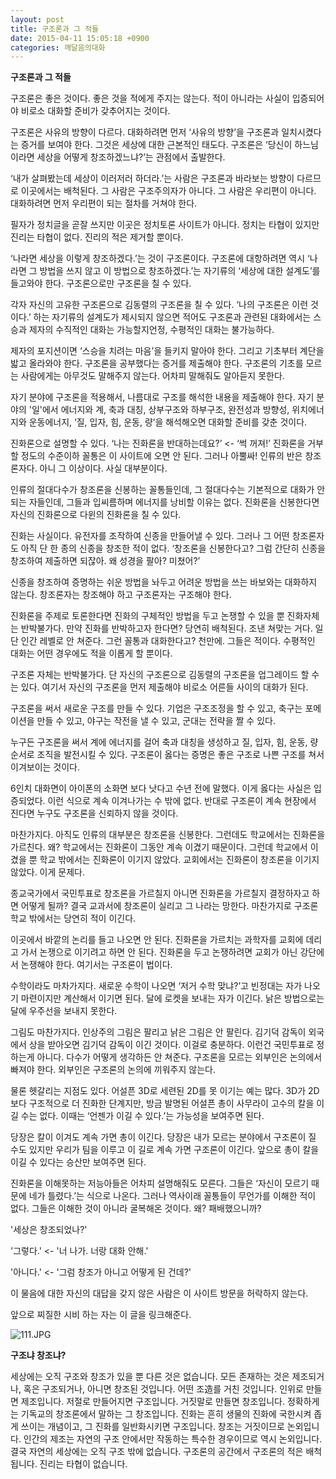 ```yaml
---
layout: post
title: 구조론과 그 적들
date: 2015-04-11 15:05:18 +0900
categories: 깨달음의대화
---
```

**구조론과 그 적들** 

  


구조론은 좋은 것이다. 좋은 것을 적에게 주지는 않는다. 적이 아니라는 사실이 입증되어야 비로소 대화할 준비가 갖추어지는 것이다. 

  


구조론은 사유의 방향이 다르다. 대화하려면 먼저 ‘사유의 방향’을 구조론과 일치시켰다는 증거를 보여야 한다. 그것은 세상에 대한 근본적인 태도다. 구조론은 ‘당신이 하느님이라면 세상을 어떻게 창조하겠느냐?’는 관점에서 출발한다. 

  


‘내가 살펴봤는데 세상이 이러저러 하더라.’는 사람은 구조론과 바라보는 방향이 다르므로 이곳에서는 배척된다. 그 사람은 구조주의자가 아니다. 그 사람은 우리편이 아니다. 대화하려면 먼저 우리편이 되는 절차를 거쳐야 한다. 

  


필자가 정치글을 곧잘 쓰지만 이곳은 정치토론 사이트가 아니다. 정치는 타협이 있지만 진리는 타협이 없다. 진리의 적은 제거할 뿐이다. 

  


‘나라면 세상을 이렇게 창조하겠다.’는 것이 구조론이다. 구조론에 대항하려면 역시 ‘나라면 그 방법을 쓰지 않고 이 방법으로 창조하겠다.’는 자기류의 ‘세상에 대한 설계도’를 들고와야 한다. 구조론으로만 구조론을 칠 수 있다. 

  


각자 자신의 고유한 구조론으로 김동렬의 구조론을 칠 수 있다. ‘나의 구조론은 이런 것이다.’ 하는 자기류의 설계도가 제시되지 않으면 적어도 구조론과 관련된 대화에서는 스승과 제자의 수직적인 대화는 가능할지언정, 수평적인 대화는 불가능하다. 

  


제자의 포지션이면 ‘스승을 치려는 마음’을 들키지 말아야 한다. 그리고 기초부터 계단을 밟고 올라와야 한다. 구조론을 공부했다는 증거를 제출해야 한다. 구조론의 기초를 모르는 사람에게는 아무것도 말해주지 않는다. 어차피 말해줘도 알아듣지 못한다. 

  


자기 분야에 구조론을 적용해서, 나름대로 구조를 해석한 내용을 제출해야 한다. 자기 분야의 '일'에서 에너지와 계, 축과 대칭, 상부구조와 하부구조, 완전성과 방향성, 위치에너지와 운동에너지, ‘질, 입자, 힘, 운동, 량’을 해석해오면 대화할 준비를 갖춘 것이다. 

  


진화론으로 설명할 수 있다. ‘나는 진화론을 반대하는데요?’ <- ‘썩 꺼져!’ 진화론을 거부할 정도의 수준이하 꼴통은 이 사이트에 오면 안 된다. 그러나 아뿔싸! 인류의 반은 창조론자다. 아니 그 이상이다. 사실 대부분이다. 

  


인류의 절대다수가 창조론을 신봉하는 꼴통들인데, 그 절대다수는 기본적으로 대화가 안 되는 자들인데, 그들과 입씨름하며 에너지를 낭비할 이유는 없다. 진화론을 신봉한다면 자신의 진화론으로 다윈의 진화론을 칠 수 있다. 

  


진화는 사실이다. 유전자를 조작하여 신종을 만들어낼 수 있다. 그러나 그 어떤 창조론자도 아직 단 한 종의 신종을 창조한 적이 없다. ‘창조론을 신봉한다고? 그럼 간단히 신종을 창조하여 제출하면 되잖아. 왜 성경을 팔아? 미쳤어?’ 

  


신종을 창조하여 증명하는 쉬운 방법을 놔두고 어려운 방법을 쓰는 바보와는 대화하지 않는다. 창조론자는 창조해야 하고 구조론자는 구조해야 한다. 

  


진화론을 주제로 토론한다면 진화의 구체적인 방법을 두고 논쟁할 수 있을 뿐 진화자체는 반박불가다. 만약 진화를 반박하고자 한다면? 당연히 배척된다. 조낸 쳐맞는 거다. 일단 인간 레벨로 안 쳐준다. 그런 꼴통과 대화한다고? 천만에. 그들은 적이다. 수평적인 대화는 어떤 경우에도 적을 이롭게 할 뿐이다. 

  


구조론 자체는 반박불가다. 단 자신의 구조론으로 김동렬의 구조론을 업그레이드 할 수는 있다. 여기서 자신의 구조론을 먼저 제출해야 비로소 어른들 사이의 대화가 된다. 

  


구조론을 써서 새로운 구조를 만들 수 있다. 기업은 구조조정을 할 수 있고, 축구는 포메이션을 만들 수 있고, 야구는 작전을 낼 수 있고, 군대는 전략을 짤 수 있다. 

  


누구든 구조론을 써서 계에 에너지를 걸어 축과 대칭을 생성하고 질, 입자, 힘, 운동, 량 순서로 조직을 발전시킬 수 있다. 구조론이 옳다는 증명은 좋은 구조로 나쁜 구조를 쳐서 이겨보이는 것이다. 

  


6인치 대화면이 아이폰의 소화면 보다 낫다고 수년 전에 말했다. 이게 옳다는 사실은 입증되었다. 이런 식으로 계속 이겨나가는 수 밖에 없다. 반대로 구조론이 계속 현장에서 진다면 누구도 구조론을 신뢰하지 않을 것이다. 

  


마찬가지다. 아직도 인류의 대부분은 창조론을 신봉한다. 그런데도 학교에서는 진화론을 가르친다. 왜? 학교에서는 진화론이 그동안 계속 이겼기 때문이다. 그런데 학교에서 이겼을 뿐 학교 밖에서는 진화론이 이기지 않았다. 교회에서는 진화론이 창조론을 이기지 않았다. 이게 문제다. 

  


종교국가에서 국민투표로 창조론을 가르칠지 아니면 진화론을 가르칠지 결정하자고 하면 어떻게 될까? 결국 교과서에 창조론이 실리고 그 나라는 망한다. 마찬가지로 구조론학교 밖에서는 당연히 적이 이긴다. 

  


이곳에서 바깥의 논리를 들고 나오면 안 된다. 진화론을 가르치는 과학자를 교회에 데리고 가서 논쟁으로 이기려고 하면 안 된다. 진화론을 두고 논쟁하려면 교회가 아닌 강단에서 논쟁해야 한다. 여기서는 구조론이 법이다. 

  


수학이라도 마차가지다. 새로운 수학이 나오면 ‘저거 수학 맞냐?’고 빈정대는 자가 나오기 마련이지만 계산해서 이기면 된다. 달에 로켓을 보내는 자가 이긴다. 낡은 방법으로는 달에 우주선을 보내지 못한다. 

  


그림도 마찬가지다. 인상주의 그림은 팔리고 낡은 그림은 안 팔린다. 김기덕 감독이 외국에서 상을 받아오면 김기덕 감독이 이긴 것이다. 이걸로 충분하다. 이런건 국민투표로 정하는게 아니다. 다수가 어떻게 생각하든 안 쳐준다. 구조론을 모르는 외부인은 논의에서 빠져야 한다. 외부인은 구조론의 논의에 끼워주지 않는다. 

  


물론 헷갈리는 지점도 있다. 어설픈 3D로 세련된 2D를 못 이기는 예는 많다. 3D가 2D보다 구조적으로 더 진화한 단계지만, 방금 발명된 어설픈 총이 사무라이 고수의 칼을 이길 수는 없다. 이때는 ‘언젠가 이길 수 있다.’는 가능성을 보여주면 된다. 

  


당장은 칼이 이겨도 계속 가면 총이 이긴다. 당장은 내가 모르는 분야에서 구조론이 질 수도 있지만 우리가 팀을 이루고 이 길로 계속 가면 구조론이 이긴다. 앞으로 총이 칼을 이길 수 있다는 승산만 보여주면 된다. 

  


진화론을 이해못하는 저능아들은 어차피 설명해줘도 모른다. 그들은 ‘자신이 모르기 때문에 네가 틀렸다.’는 식으로 나온다. 그러나 역사이래 꼴통들이 무언가를 이해한 적이 없다. 그들은 이해한 것이 아니라 굴복해온 것이다. 왜? 패배했으니까? 

  


'세상은 창조되었나?'

'그렇다.' <- '너 나가. 너랑 대화 안해.'

'아니다.' <- '그럼 창조가 아니고 어떻게 된 건데?'

이 물음에 대한 자신의 대답을 갖지 않은 사람은 이 사이트 방문을 허락하지 않는다. 

  


앞으로 찌질한 시비 하는 자는 이 글을 링크해준다. 

  


  


![111.JPG](/assets/attach/images/198/470/579/111.JPG)

  


  


**구조냐 창조냐?** 

  


세상에는 오직 구조와 창조가 있을 뿐 다른 것은 없습니다. 모든 존재하는 것은 제조되거나, 혹은 구조되거나, 아니면 창조된 것입니다. 어떤 조造를 거친 것입니다. 인위로 만들면 제조입니다. 저절로 만들어지면 구조입니다. 거짓말로 만들면 창조입니다. 정확하게는 기독교의 창조론에서 말하는 그 창조입니다. 진화는 흔히 생물의 진화에 국한시켜 좁게 쓰이는 개념이고, 그 진화를 일반화시키면 구조입니다. 창조는 거짓이므로 논외입니다. 인간의 제조는 자연의 구조 안에서만 작동하는 특수한 경우이므로 역시 논외입니다. 결국 자연의 세상에는 오직 구조 밖에 없습니다. 구조론의 공간에서 구조론의 적은 배척됩니다. 진리는 타협이 없습니다.
